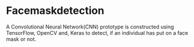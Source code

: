 # Facemaskdetection
A Convolutional Neural Network(CNN) prototype is constructed using TensorFlow, OpenCV and, Keras to detect, if an individual has put on a face mask or not.  
